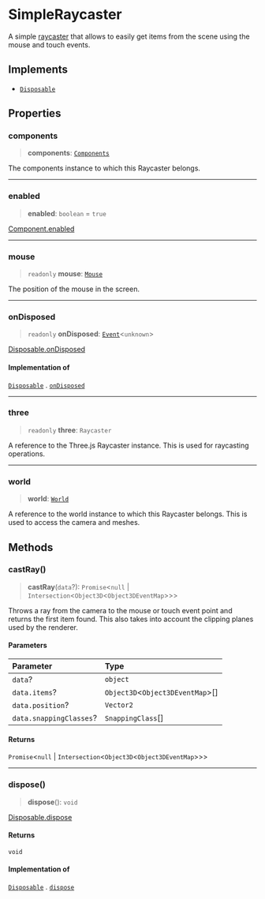 # SimpleRaycaster

A simple [raycaster](https://threejs.org/docs/#api/en/core/Raycaster) that allows to easily get items from the scene using the mouse and touch events.

## Implements

- [`Disposable`](../interfaces/Disposable.md)

## Properties

### components

> **components**: [`Components`](Components.md)

The components instance to which this Raycaster belongs.

***

### enabled

> **enabled**: `boolean` = `true`

[Component.enabled](Component.md#enabled)

***

### mouse

> `readonly` **mouse**: [`Mouse`](Mouse.md)

The position of the mouse in the screen.

***

### onDisposed

> `readonly` **onDisposed**: [`Event`](Event.md)\<`unknown`\>

[Disposable.onDisposed](../interfaces/Disposable.md#ondisposed)

#### Implementation of

[`Disposable`](../interfaces/Disposable.md) . [`onDisposed`](../interfaces/Disposable.md#ondisposed)

***

### three

> `readonly` **three**: `Raycaster`

A reference to the Three.js Raycaster instance.
This is used for raycasting operations.

***

### world

> **world**: [`World`](../interfaces/World.md)

A reference to the world instance to which this Raycaster belongs.
This is used to access the camera and meshes.

## Methods

### castRay()

> **castRay**(`data`?): `Promise`\<`null` \| `Intersection`\<`Object3D`\<`Object3DEventMap`\>\>\>

Throws a ray from the camera to the mouse or touch event point and returns
the first item found. This also takes into account the clipping planes
used by the renderer.

#### Parameters

| Parameter | Type |
| :------ | :------ |
| `data`? | `object` |
| `data.items`? | `Object3D`\<`Object3DEventMap`\>[] |
| `data.position`? | `Vector2` |
| `data.snappingClasses`? | `SnappingClass`[] |

#### Returns

`Promise`\<`null` \| `Intersection`\<`Object3D`\<`Object3DEventMap`\>\>\>

***

### dispose()

> **dispose**(): `void`

[Disposable.dispose](../interfaces/Disposable.md#dispose)

#### Returns

`void`

#### Implementation of

[`Disposable`](../interfaces/Disposable.md) . [`dispose`](../interfaces/Disposable.md#dispose)
